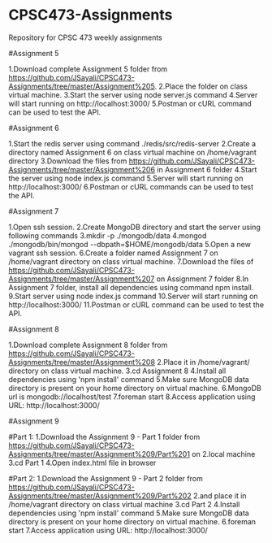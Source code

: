 # CPSC473-Assignments
Repository for CPSC 473 weekly assignments

#Assignment 5 

1.Download complete Assignment 5 folder from https://github.com/JSayali/CPSC473-Assignments/tree/master/Assignment%205.
2.Place the folder on class virtual machine.
3.Start the server using node server.js command
4.Server will start running on http://localhost:3000/
5.Postman or cURL command can be used to test the API.

#Assignment 6

1.Start the redis server using command ./redis/src/redis-server
2.Create a directory named Assignment 6 on class virtual machine on /home/vagrant directory
3.Download the files from https://github.com/JSayali/CPSC473-Assignments/tree/master/Assignment%206 in Assignment 6 folder
4.Start the server using node index.js command
5.Server will start running on http://localhost:3000/
6.Postman or cURL commands can be used to test the API.

#Assignment 7

1.Open ssh session.
2.Create MongoDB directory and start the server using following commands
3.mkdir -p ./mongodb/data
4.mongod ./mongodb/bin/mongod --dbpath=$HOME/mongodb/data
5.Open a new vagrant ssh session.
6.Create a folder named Assignment 7 on /home/vagrant directory on class virtual machine.
7.Download the files of https://github.com/JSayali/CPSC473-Assignments/tree/master/Assignment%207 on Assignment 7 folder
8.In Assignment 7 folder, install all dependencies using command npm install.
9.Start server using node index.js command
10.Server will start running on http://localhost:3000/
11.Postman or cURL command can be used to test the API.

#Assignment 8

1.Download complete Assignment 8 folder from https://github.com/JSayali/CPSC473-Assignments/tree/master/Assignment%208
2.Place it in /home/vagrant/ directory on class virtual machine.
3.cd Assignment 8
4.Install all dependencies using 'npm install' command
5.Make sure MongoDB data directory is present on your home directory on virtual machine. 
6.MongoDB url is mongodb://localhost/test
7.foreman start
8.Access application using URL: http://localhost:3000/

#Assignment 9

#Part 1: 
1.Download the Assignment 9 - Part 1 folder from https://github.com/JSayali/CPSC473-Assignments/tree/master/Assignment%209/Part%201 on 2.local machine
3.cd Part 1
4.Open index.html file in browser

#Part 2:
1.Download the Assignment 9 - Part 2 folder from https://github.com/JSayali/CPSC473-Assignments/tree/master/Assignment%209/Part%202 2.and place it in /home/vagrant directory on class virtual machine
3.cd Part 2
4.Install dependencies using 'npm install' command
5.Make sure MongoDB data directory is present on your home directory on virtual machine.
6.foreman start
7.Access application using URL: http://localhost:3000/
